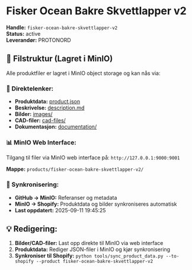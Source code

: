 # Fisker Ocean Bakre Skvettlapper v2

**Handle:** `fisker-ocean-bakre-skvettlapper-v2`  
**Status:** active  
**Leverandør:** PROTONORD

## 📁 Filstruktur (Lagret i MinIO)

Alle produktfiler er lagret i MinIO object storage og kan nås via:

### 🔗 Direktelenker:
- **Produktdata:** [product.json](http://127.0.0.1:9000/products/fisker-ocean-bakre-skvettlapper-v2/product.json)
- **Beskrivelse:** [description.md](http://127.0.0.1:9000/products/fisker-ocean-bakre-skvettlapper-v2/description.md)
- **Bilder:** [images/](http://127.0.0.1:9000/products/fisker-ocean-bakre-skvettlapper-v2/images/)
- **CAD-filer:** [cad-files/](http://127.0.0.1:9000/products/fisker-ocean-bakre-skvettlapper-v2/cad-files/)
- **Dokumentasjon:** [documentation/](http://127.0.0.1:9000/products/fisker-ocean-bakre-skvettlapper-v2/documentation/)

### 📊 MinIO Web Interface:
Tilgang til filer via MinIO web interface på:
`http://127.0.0.1:9000:9001`

**Mappe:** `products/fisker-ocean-bakre-skvettlapper-v2/`

### 🔄 Synkronisering:
- **GitHub → MinIO:** Referanser og metadata
- **MinIO → Shopify:** Produktdata og bilder synkroniseres automatisk
- **Last oppdatert:** 2025-09-11 19:45:25

## 💡 Redigering:
1. **Bilder/CAD-filer:** Last opp direkte til MinIO via web interface
2. **Produktdata:** Rediger JSON-filer i MinIO og kjør synkronisering
3. **Synkroniser til Shopify:** `python tools/sync_product_data.py --to-shopify --product fisker-ocean-bakre-skvettlapper-v2`
